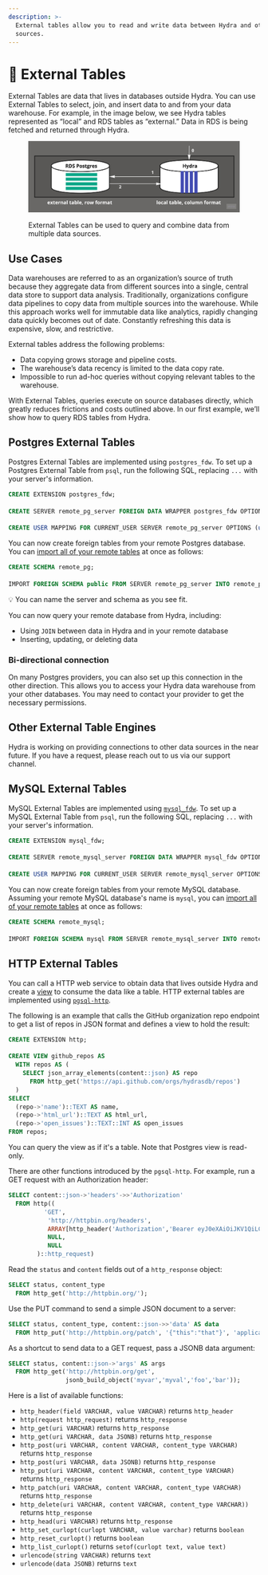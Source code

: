 ```yaml
---
description: >-
  External tables allow you to read and write data between Hydra and other data
  sources.
---
```


# 📡 External Tables

External Tables are data that lives in databases outside Hydra. You can use External Tables to select, join, and insert data to and from your data warehouse. For example, in the image below, we see Hydra tables represented as “local” and RDS tables as “external.” Data in RDS is being fetched and returned through Hydra.

<figure><img src="../.gitbook/assets/fdw_diagram.jpg" alt=""><figcaption><p>External Tables can be used to query and combine data from multiple data sources.</p></figcaption></figure>

## Use Cases

Data warehouses are referred to as an organization’s source of truth because they aggregate data from different sources into a single, central data store to support data analysis. Traditionally, organizations configure data pipelines to copy data from multiple sources into the warehouse. While this approach works well for immutable data like analytics, rapidly changing data quickly becomes out of date. Constantly refreshing this data is expensive, slow, and restrictive.

External tables address the following problems:

* Data copying grows storage and pipeline costs.
* The warehouse’s data recency is limited to the data copy rate.
* Impossible to run ad-hoc queries without copying relevant tables to the warehouse.

With External Tables, queries execute on source databases directly, which greatly reduces frictions and costs outlined above. In our first example, we’ll show how to query RDS tables from Hydra.

## Postgres External Tables

Postgres External Tables are implemented using `postgres_fdw`. To set up a Postgres External Table from `psql`, run the following SQL, replacing `...` with your server's information.

```sql
CREATE EXTENSION postgres_fdw;

CREATE SERVER remote_pg_server FOREIGN DATA WRAPPER postgres_fdw OPTIONS (host '...', port '...', dbname '...');

CREATE USER MAPPING FOR CURRENT_USER SERVER remote_pg_server OPTIONS (user '...', password '...');
```

You can now create foreign tables from your remote Postgres database.
You can [import all of your remote tables](https://www.postgresql.org/docs/current/sql-importforeignschema.html) at once as follows:

```sql
CREATE SCHEMA remote_pg;

IMPORT FOREIGN SCHEMA public FROM SERVER remote_pg_server INTO remote_pg;
```

💡 You can name the server and schema as you see fit.

You can now query your remote database from Hydra, including:

* Using `JOIN` between data in Hydra and in your remote database
* Inserting, updating, or deleting data

### Bi-directional connection

On many Postgres providers, you can also set up this connection in the other direction. This allows you to access your Hydra data warehouse from your other databases. You may need to contact your provider to get the necessary permissions.

## Other External Table Engines

Hydra is working on providing connections to other data sources in the near future. If you have a request, please reach out to us via our support channel.

## MySQL External Tables

MySQL External Tables are implemented using [`mysql_fdw`](https://github.com/EnterpriseDB/mysql_fdw).
To set up a MySQL External Table from `psql`, run the following SQL, replacing `...` with your server's information.

```sql
CREATE EXTENSION mysql_fdw;

CREATE SERVER remote_mysql_server FOREIGN DATA WRAPPER mysql_fdw OPTIONS (host '...', port '...');

CREATE USER MAPPING FOR CURRENT_USER SERVER remote_mysql_server OPTIONS (username '...', password '...');
```

You can now create foreign tables from your remote MySQL database.
Assuming your remote MySQL database's name is `mysql`, you can [import all of your remote tables](https://www.postgresql.org/docs/current/sql-importforeignschema.html) at once as follows:

```sql
CREATE SCHEMA remote_mysql;

IMPORT FOREIGN SCHEMA mysql FROM SERVER remote_mysql_server INTO remote_mysql;
```

## HTTP External Tables

You can call a HTTP web service to obtain data that lives outside Hydra and create a [view](https://www.postgresql.org/docs/current/sql-createview.html) to consume the data like a table.
HTTP external tables are implemented using [`pgsql-http`](https://github.com/pramsey/pgsql-http).

The following is an example that calls the GitHub organization repo endpoint to get a list of repos in JSON format and defines a view to hold the result:

```sql
CREATE EXTENSION http;

CREATE VIEW github_repos AS
  WITH repos AS (
    SELECT json_array_elements(content::json) AS repo
      FROM http_get('https://api.github.com/orgs/hydrasdb/repos')
  )
SELECT 
  (repo->'name')::TEXT AS name,
  (repo->'html_url')::TEXT AS html_url,
  (repo->'open_issues')::TEXT::INT AS open_issues
FROM repos;
```

You can query the view as if it's a table. Note that Postgres view is read-only.

There are other functions introduced by the `pgsql-http`. For example, run a GET request with an Authorization header:

```sql
SELECT content::json->'headers'->>'Authorization'
  FROM http((
          'GET',
           'http://httpbin.org/headers',
           ARRAY[http_header('Authorization','Bearer eyJ0eXAiOiJKV1QiLCJhbGciOiJIUzI1NiJ9')],
           NULL,
           NULL
        )::http_request)
```

Read the `status` and `content` fields out of a `http_response` object:

```sql
SELECT status, content_type
  FROM http_get('http://httpbin.org/');
```

Use the PUT command to send a simple JSON document to a server:

```sql
SELECT status, content_type, content::json->>'data' AS data
  FROM http_put('http://httpbin.org/patch', '{"this":"that"}', 'application/json');
```

As a shortcut to send data to a GET request, pass a JSONB data argument:

```sql
SELECT status, content::json->'args' AS args
  FROM http_get('http://httpbin.org/get',
                jsonb_build_object('myvar','myval','foo','bar'));
```

Here is a list of available functions:

* `http_header(field VARCHAR, value VARCHAR)` returns `http_header`
* `http(request http_request)` returns `http_response`
* `http_get(uri VARCHAR)` returns `http_response`
* `http_get(uri VARCHAR, data JSONB)` returns `http_response`
* `http_post(uri VARCHAR, content VARCHAR, content_type VARCHAR)` returns `http_response`
* `http_post(uri VARCHAR, data JSONB)` returns `http_response`
* `http_put(uri VARCHAR, content VARCHAR, content_type VARCHAR)` returns `http_response`
* `http_patch(uri VARCHAR, content VARCHAR, content_type VARCHAR)` returns `http_response`
* `http_delete(uri VARCHAR, content VARCHAR, content_type VARCHAR))` returns `http_response`
* `http_head(uri VARCHAR)` returns `http_response`
* `http_set_curlopt(curlopt VARCHAR, value varchar)` returns `boolean`
* `http_reset_curlopt()` returns `boolean`
* `http_list_curlopt()` returns `setof(curlopt text, value text)`
* `urlencode(string VARCHAR)` returns `text`
* `urlencode(data JSONB)` returns `text`

